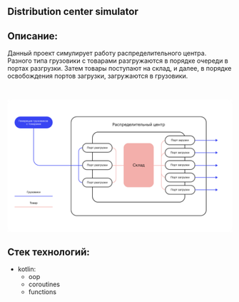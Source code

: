 <h2>Distribution center simulator</h2>

<h2>Описание:</h2>
<p>  
        Данный проект симулирует работу распределительного центра. Разного типа грузовики с товарами разгружаются в порядке очереди в портах разгрузки. Затем товары поступают на склад, и далее, в порядке освобождения портов загрузки, загружаются в грузовики.<br>
</p>
</br>

<p align="center">
<img src="/previews/img.png"/>
</p>

<h2>Стек технологий:</h2>

        
- kotlin:
  - oop
  - coroutines
  - functions
